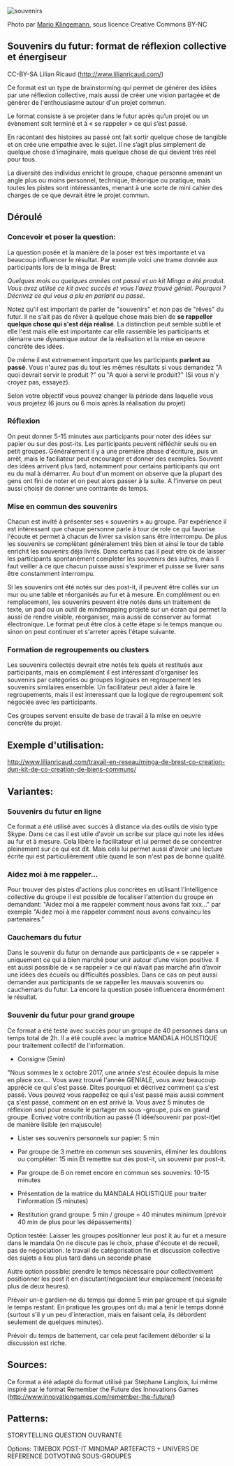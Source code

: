 <!--

---
title: Souvenirs du futur
description: Ce format est un type de brainstorming qui permet de générer des idées par une réflexion collective, mais aussi de créer une vision partagée et de générer de l'enthousiasme autour d'un projet commun.
image_url: https://github.com/multibao/contributions/blob/master/media/LR-souvenirdufutu.jpg?raw=true
---

-->

![souvenirs](http://farm1.staticflickr.com/33/98427151_9c58050ab7_z.jpg)

Photo par [Mario Klingemann](https://www.flickr.com/photos/quasimondo/98427151), sous licence Creative Commons BY-NC

## Souvenirs du futur: format de réflexion collective et énergiseur 

CC-BY-SA Lilian Ricaud (http://www.lilianricaud.com/)

Ce format est un type de brainstorming qui permet de générer des idées par une réflexion collective, mais aussi de créer une vision partagée et de générer de l'enthousiasme autour d'un projet commun.

Le format consiste à se projeter dans le futur après qu’un projet ou un évènement soit terminé et à « se rappeler » ce qui s’est passé.

En racontant des histoires au passé ont fait sortir quelque chose de tangible et on crée une empathie avec le sujet. Il ne s’agit plus simplement de quelque chose d’imaginaire, mais quelque chose de qui devient très réel pour tous.

La diversité des individus enrichit le groupe, chaque personne amenant un angle plus ou moins personnel, technique, théorique ou pratique, mais toutes les pistes sont intéressantes, menant à une sorte de mini cahier des charges de ce que devrait être le projet commun.

## Déroulé

### Concevoir et poser la question:
La question posée et la manière de la poser est très importante et va beaucoup influencer le résultat. Par exemple voici une trame donnée aux participants lors de la minga de Brest:

_Quelques mois ou quelques années ont passé et un kit Minga a été produit. Vous avez utilisé ce kit avec succès et vous l’avez trouvé génial. Pourquoi ? Décrivez ce qui vous a plu en parlant au passé._

Notez qu'il est important de parler de "souvenirs" et non pas de "rêves" du futur. Il ne s'ait pas de rêver à quelque chose mais bien de **se rappeller quelque chose qui s'est déja réalisé**. La distinction peut semble subtile et elle l'est mais elle est importante car elle rassemble les participants et démarre une dynamique autour de la réalisation et la mise en oeuvre concrète des idées.

De même il est extremement important que les participants **parlent au passé**. Vous n'aurez pas du tout les mêmes résultats si vous demandez "A quoi devrait servir le produit ?" ou "A quoi a servi le produit?" (Si vous n'y croyez pas, essayez).

Selon votre objectif vous pouvez changer la période dans laquelle vous vous projetez (6 jours ou 6 mois après la réalisation du projet)

### Réflexion
On peut donner 5-15 minutes aux participants pour noter des idées sur papier ou sur des post-its. Les participants peuvent réfléchir seuls ou en petit groupes. Généralement il y a une première phase d'écriture, puis un arrêt, mais le faciliateur peut encourager et donner des exemples. Souvent des idées arrivent plus tard, notamment pour certains participants qui ont eu du mal à démarrer. Au bout d'un moment on observe que la plupart des gens ont fini de noter et on peut alors passer à la suite. A l'inverse on peut aussi choisir de donner une contrainte de temps.

### Mise en commun des souvenirs
Chacun est invité à présenter ses « souvenirs » au groupe. Par expérience il est intéressant que chaque personne parle à tour de role ce qui favorise l'écoute et permet à chacun de livrer sa vision sans être interrompu. De plus les souvenirs se complètent généralement très bien et ainsi le tour de table enrichit les souvenirs déja livrés. Dans certains cas il peut etre ok de laisser les participants spontanément completer les souvenirs des autres, mais il faut veiller à ce que chacun puisse aussi s'exprimer et puisse se livrer sans être constamment interrompu.

Si les souvenirs ont été notés sur des post-it, il peuvent être collés sur un mur ou une table et réorganisés au fur et à mesure. En complément ou en remplacement, les souvenirs peuvent être notés dans un traitement de texte, un pad ou un outil de mindmapping  projeté sur un écran qui permet la aussi de rendre visible, réorganiser, mais aussi de conserver au format électronique. Le format peut être clos à cette étape si le temps manque ou sinon on peut continuer et s'arreter après l'étape suivante.

### Formation de regroupements ou clusters
Les souvenirs collectés devrait etre notés tels quels et restitués aux participants, mais en complément il est intéressant d'organiser les souvenirs par catégories ou groupes logiques en regroupement les souvenirs similaires ensemble. Un facilitateur peut aider à faire le regroupements, mais il est interessant que la logique de regroupement soit négociée avec les participants.

Ces groupes servent ensuite de base de travail à la mise en oeuvre concrète du projet.

## Exemple d'utilisation:
http://www.lilianricaud.com/travail-en-reseau/minga-de-brest-co-creation-dun-kit-de-co-creation-de-biens-communs/


## Variantes:

### Souvenirs du futur en ligne

Ce format a été utilisé avec succès à distance via des outils de visio type Skype. Dans ce cas il est utile d'avoir un scribe sur place qui note les idées au fur et à mesure. Cela libère le facilitateur et lui permet de se concentrer pleinement sur ce qui est dit. Mais cela lui permet aussi d'avoir une lecture écrite qui est particulièrement utile quand le son n'est pas de bonne qualité.

### Aidez moi à me rappeler...
Pour trouver des pistes d'actions plus concrètes en utilisant l'intelligence collective du groupe il est possible de focaliser l'attention du groupe en demandant: "Aidez moi à me rappeler comment nous avons fait xxx..." par exemple "Aidez moi à me rappeler comment nous avons convaincu les partenaires."

### Cauchemars du futur
Dans le souvenir du futur on demande aux participants de « se rappeler » uniquement ce qui a bien marché pour unir autour d’une vision positive. Il est aussi possible de « se rappeler » ce qui n’avait pas marché afin d’avoir une idées des écueils ou difficultés possibles. Dans ce cas on peut aussi demander aux participants de se rappeller les mauvais souvenirs ou cauchemars du futur. La encore la question posée influencera énormément le résultat.

### Souvenir du futur pour grand groupe

Ce format a été testé avec succès pour un groupe de 40 personnes dans un temps total de 2h. Il a été couplé avec la matrice MANDALA HOLISTIQUE pour traitement collectif de l'information.

- Consigne (5min)

"Nous sommes le x octobre 2017, une année s'est écoulée depuis la mise en place xxx.... Vous avez trouvé l'année GENIALE, vous avez beaucoup apprécié ce qui s'est passé. Dites pourquoi et décrivez comment ça s'est passé.
Vous pouvez vous rappellez ce qui s'est passé mais aussi comment ça s'est passé, comment on en est arrivé la.
Vous avez 5 minutes de réflexion seul pour ensuite le partager en sous -groupe, puis en grand groupe.
Ecrivez votre contribution au passé (1 idée/souvenir  par post-it)et de manière lisible (en majuscule)

- Lister ses souvenirs personnels sur papier: 5 min

- Par groupe de 3 mettre en commun ses souvenirs, éliminer les doublons ou compléter: 15 min
Et remettre sur des post-it, un souvenir par post-it.

- Par groupe de 6 on remet encore en commun ses souvenirs: 10-15 minutes

- Présentation de la matrice du MANDALA HOLISTIQUE pour traiter l'information (5 minutes)

- Restitution grand groupe: 5 min / groupe = 40 minutes minimum (prévoir 40 min de plus pour les dépassements)

Option testée:
Laisser les groupes positionner leur post it au fur et a mesure dans le mandala
On ne discute pas le choix, phase d'écoute et de recueil, pas de négociation.
le travail de catégorisation fin et discussion collective des sujets a lieu plus tard dans un seconde phase

Autre option possible: prendre le temps nécessaire pour collectivement positionner les post it en discutant/négociant leur emplacement (nécessite plus de deux heures).

Prévoir un-e gardien-ne du temps qui donne 5 min par groupe et qui signale le temps restant. En pratique les groupes ont du mal a tenir le temps donné (surtout s'il y un peu d'interaction, mais en faisant cela, ils débordent seulement de quelques minutes).

Prévoir du temps de battement, car cela peut facilement déborder si la discussion est riche.

## Sources:
Ce format a été adapté du format utilisé par Stéphane Langlois, lui même inspiré par le format Remember the Future des Innovations Games (http://www.innovationgames.com/remember-the-future/)

## Patterns:
STORYTELLING
QUESTION OUVRANTE

Options:
TIMEBOX
POST-IT
MINDMAP
ARTEFACTS + UNIVERS DE REFERENCE
DOTVOTING
SOUS-GROUPES
